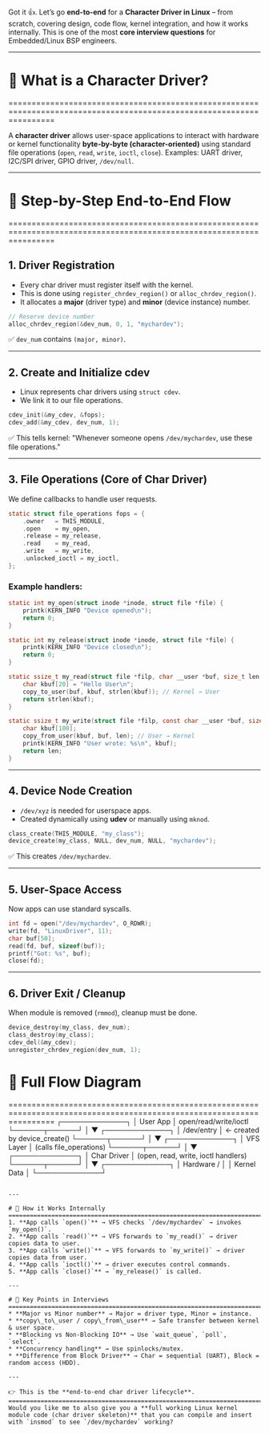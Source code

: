 Got it 👍. Let’s go **end-to-end** for a **Character Driver in Linux** – from scratch, covering design, code flow, kernel integration, and how it works internally. This is one of the most **core interview questions** for Embedded/Linux BSP engineers.

---

# 🔹 What is a Character Driver?
======================================================================================================================

A **character driver** allows user-space applications to interact with hardware or kernel functionality **byte-by-byte (character-oriented)** using standard file operations (`open`, `read`, `write`, `ioctl`, `close`).
Examples: UART driver, I2C/SPI driver, GPIO driver, `/dev/null`.

---

# 🔹 Step-by-Step End-to-End Flow
======================================================================================================================
## 1. **Driver Registration**

* Every char driver must register itself with the kernel.
* This is done using `register_chrdev_region()` or `alloc_chrdev_region()`.
* It allocates a **major** (driver type) and **minor** (device instance) number.

```c
// Reserve device number
alloc_chrdev_region(&dev_num, 0, 1, "mychardev");
```

✅ `dev_num` contains `(major, minor)`.

---

## 2. **Create and Initialize cdev**

* Linux represents char drivers using `struct cdev`.
* We link it to our file operations.

```c
cdev_init(&my_cdev, &fops);
cdev_add(&my_cdev, dev_num, 1);
```

✅ This tells kernel:
"Whenever someone opens `/dev/mychardev`, use these file operations."

---

## 3. **File Operations (Core of Char Driver)**

We define callbacks to handle user requests.

```c
static struct file_operations fops = {
    .owner   = THIS_MODULE,
    .open    = my_open,
    .release = my_release,
    .read    = my_read,
    .write   = my_write,
    .unlocked_ioctl = my_ioctl,
};
```

### Example handlers:

```c
static int my_open(struct inode *inode, struct file *file) {
    printk(KERN_INFO "Device opened\n");
    return 0;
}

static int my_release(struct inode *inode, struct file *file) {
    printk(KERN_INFO "Device closed\n");
    return 0;
}

static ssize_t my_read(struct file *filp, char __user *buf, size_t len, loff_t *off) {
    char kbuf[20] = "Hello User\n";
    copy_to_user(buf, kbuf, strlen(kbuf)); // Kernel → User
    return strlen(kbuf);
}

static ssize_t my_write(struct file *filp, const char __user *buf, size_t len, loff_t *off) {
    char kbuf[100];
    copy_from_user(kbuf, buf, len); // User → Kernel
    printk(KERN_INFO "User wrote: %s\n", kbuf);
    return len;
}
```

---

## 4. **Device Node Creation**

* `/dev/xyz` is needed for userspace apps.
* Created dynamically using **udev** or manually using `mknod`.

```c
class_create(THIS_MODULE, "my_class");
device_create(my_class, NULL, dev_num, NULL, "mychardev");
```

✅ This creates `/dev/mychardev`.

---

## 5. **User-Space Access**

Now apps can use standard syscalls.

```c
int fd = open("/dev/mychardev", O_RDWR);
write(fd, "LinuxDriver", 11);
char buf[50];
read(fd, buf, sizeof(buf));
printf("Got: %s", buf);
close(fd);
```

---

## 6. **Driver Exit / Cleanup**

When module is removed (`rmmod`), cleanup must be done.

```c
device_destroy(my_class, dev_num);
class_destroy(my_class);
cdev_del(&my_cdev);
unregister_chrdev_region(dev_num, 1);
```


# 🔹 Full Flow Diagram
======================================================================================================================
┌─────────────┐
│ User App    │   open/read/write/ioctl
└──────┬──────┘
       │
       ▼
┌─────────────┐
│ /dev/entry  │ ← created by device_create()
└──────┬──────┘
       │
       ▼
┌─────────────┐
│ VFS Layer   │  (calls file_operations)
└──────┬──────┘
       │
       ▼
┌─────────────┐
│ Char Driver │  (open, read, write, ioctl handlers)
└──────┬──────┘
       │
       ▼
┌─────────────┐
│ Hardware /  │
│ Kernel Data │
└─────────────┘
```

---

# 🔹 How it Works Internally
======================================================================================================================
1. **App calls `open()`** → VFS checks `/dev/mychardev` → invokes `my_open()`.
2. **App calls `read()`** → VFS forwards to `my_read()` → driver copies data to user.
3. **App calls `write()`** → VFS forwards to `my_write()` → driver copies data from user.
4. **App calls `ioctl()`** → driver executes control commands.
5. **App calls `close()`** → `my_release()` is called.

---

# 🔹 Key Points in Interviews
======================================================================================================================
* **Major vs Minor number** → Major = driver type, Minor = instance.
* **copy\_to\_user / copy\_from\_user** → Safe transfer between kernel & user space.
* **Blocking vs Non-Blocking IO** → Use `wait_queue`, `poll`, `select`.
* **Concurrency handling** → Use spinlocks/mutex.
* **Difference from Block Driver** → Char = sequential (UART), Block = random access (HDD).

---

👉 This is the **end-to-end char driver lifecycle**.
======================================================================================================================
Would you like me to also give you a **full working Linux kernel module code (char driver skeleton)** that you can compile and insert with `insmod` to see `/dev/mychardev` working?
